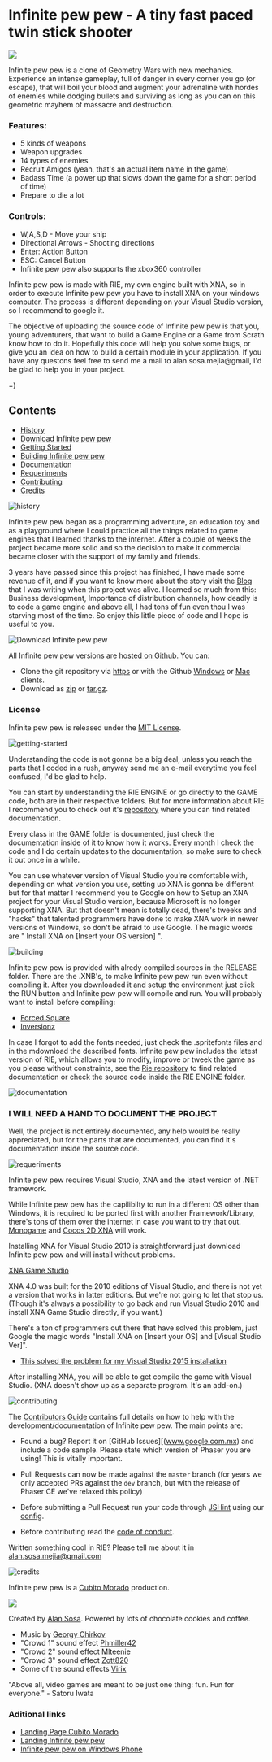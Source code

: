 # Infinite pew pew - A tiny fast paced twin stick shooter


<img src="https://www.dropbox.com/s/w5sb3pyeef64ns6/Feature.jpg?dl=1" align="center">


Infinite pew pew is a clone of Geometry Wars with new mechanics. Experience an intense gameplay, full of danger in every corner you go (or escape), that will boil your blood and augment your adrenaline with hordes of enemies while dodging bullets and surviving as long as you can on this geometric mayhem of massacre and destruction.

### Features:

- 5 kinds of weapons
- Weapon upgrades
- 14 types of enemies
- Recruit Amigos (yeah, that's an actual item name in the game)
- Badass Time (a power up that slows down the game for a short period of time)
- Prepare to die a lot

### Controls: 

- W,A,S,D - Move your ship
- Directional Arrows - Shooting directions
- Enter: Action Button
- ESC: Cancel Button
- Infinite pew pew also supports the xbox360 controller

Infinite pew pew is made with RIE, my own engine built with XNA, so in order to execute Infinite pew pew you have to install XNA on your windows computer. The process is different depending on your Visual Studio version, so I recommend to google it. 

The objective of uploading the source code of Infinite pew pew is that you, young adventurers, that want to build a Game Engine or a Game from Scrath know how to do it. Hopefully this code will help you solve some bugs, or give you an idea on how to build a certain module in your application. If you have any questons feel free to send me a mail to alan.sosa.mejia@gmail, I'd be glad to help you in your project. 

=)

## Contents

- [History](#history)
- [Download Infinite pew pew](#download)
- [Getting Started](#getting-started)
- [Building Infinite pew pew](#building)
- [Documentation](#documentation)
- [Requeriments](#requeriments)
- [Contributing](#contributing)
- [Credits](#credits)

<a name="history"></a>
![history](http://s24.postimg.org/5tj8t4bhx/history-header.png "history")

Infinite pew pew began as a programming adventure, an education toy and as a playground where I could practice all the things related to game engines that I learned thanks to the internet. After a couple of weeks the project became more solid and so the decision to make it commercial became closer with the support of my family and friends.

3 years have passed since this project has finished, I have made some revenue of it, and if you want to know more about the story visit the [Blog](http://cubitomorado.blogspot.com) that I was writing when this project was alive. I learned so much from this: Business development, Importance of distribution channels, how deadly is to code a game engine and above all, I had tons of fun even thou I was starving most of the time. So enjoy this little piece of code and I hope is useful to you.

<a name="download"></a>
![Download Infinite pew pew](http://s30.postimg.org/pa6rbdfc1/download_header.png "Download Infinite pew pew")

All Infinite pew pew versions are [hosted on Github](http://github.com/AlanSosa/Infinite-pew-pew-PC-Version). You can:

* Clone the git repository via [https](https://github.com/AlanSosa/Infinite-pew-pew-PC-Version.git) or with the Github [Windows](github-windows://openRepo/https://github.com/AlanSosa/Infinite-pew-pew-PC-Version) or [Mac](github-mac://openRepo/https://github.com/AlanSosa/Infinite-pew-pew-PC-Version) clients.
* Download as [zip](https://github.com/AlanSosa/Infinite-pew-pew-PC-Version/archive/master.zip) or [tar.gz](https://github.com/AlanSosa/Infinite-pew-pew-PC-Version/archive/master.tar.gz).

### License

Infinite pew pew is released under the [MIT License](http://opensource.org/licenses/MIT).

<a name="getting-started"></a>
![getting-started](http://s24.postimg.org/reobgq88l/getting-started-header.png "Getting Started")

Understanding the code is not gonna be a big deal, unless you reach the parts that I coded in a rush, anyway send me an e-mail everytime you feel confused, I'd be glad to help.

You can start by understanding the RIE ENGINE or go directly to the GAME code, both are in their respective folders. But for more information about RIE I recommend you to check out it's [repository](http://github.com/AlanSosa/Rie-Engine) where you can find related documentation.

Every class in the GAME folder is documented, just check the documentation inside of it to know how it works. Every month I check the code and I do certain updates to the documentation, so make sure to check it out once in a while.

You can use whatever version of Visual Studio you're comfortable with, depending on what version you use, setting up XNA is gonna be different but for that matter I recommend you to Google on how to Setup an XNA project for your Visual Studio version, because Microsoft is no longer supporting XNA. But that doesn't mean is totally dead, there's tweeks and "hacks" that talented programmers have done to make XNA work in newer versions of Windows, so don't be afraid to use Google. The magic words are " Install XNA on [Insert your OS version] ".

<a name="building"></a>
![building](http://s24.postimg.org/8fu5wbdbp/building-infinite-pew-pew-header.png "Building Infinite pew pew")

Infinite pew pew is provided with alredy compiled sources in the RELEASE folder. There are the .XNB's, to make Infinite pew pew run even without compiling it. After you downloaded it and setup the environment just click the RUN button and Infinite pew pew will compile and run. You will probably want to install before compiling:

- [Forced Square](http://www.dafont.com/forced-square.font)
- [Inversionz](http://www.dafont.com/inversionz.font)

In case I forgot to add the fonts needed, just check the .spritefonts files and in the <Font Name> mdownload the described fonts. Infinite pew pew includes the latest version of RIE, which allows you to modify, improve or tweek the game as you please without constraints, see the [Rie repository](http://github.com/AlanSosa/Rie-Engine) to find related documentation or check the source code inside the RIE ENGINE folder.

<a name="documentation"></a>
![documentation](http://s24.postimg.org/dig34ubzp/documentation-header.png "Documentation")

### I WILL NEED A HAND TO DOCUMENT THE PROJECT

Well, the project is not entirely documented, any help would be really appreciated, but for the parts that are documented, you can find it's documentation inside the source code. 

<a name="Requeriments"></a>
![requeriments](http://s24.postimg.org/jbq55enn9/requeriments-header.png "Requeriments")

Infinite pew pew requires Visual Studio, XNA and the latest version of .NET framework. 

While Infinite pew pew has the capilibilty to run in a different OS other than Windows, it is required to be ported first with another Framework/Library, there's tons of them over the internet in case you want to try that out. [Monogame](http://www.monogame.net/) and [Cocos 2D XNA](http://cocos2dxna.codeplex.com/) will work. 

Installing XNA for Visual Studio 2010 is straightforward just download Infinite pew pew and will install without problems.

[XNA Game Studio](http://www.microsoft.com/en-us/download/details.aspx?id=23714)

XNA 4.0 was built for the 2010 editions of Visual Studio, and there is not yet a version that works in latter editions. But we're not going to let that stop us. (Though it's always a possibility to go back and run Visual Studio 2010 and install XNA Game Studio directly, if you want.)

There's a ton of programmers out there that have solved this problem, just Google the magic words "Install XNA on [Insert your OS] and [Visual Studio Ver]". 

- [This solved the problem for my Visual Studio 2015 installation](https://mxa.codeplex.com/releases/view/618279) 

After installing XNA, you will be able to get compile the game with Visual Studio. (XNA doesn't show up as a separate program. It's an add-on.)

<a name="contributing"></a>
![contributing](http://s24.postimg.org/6pb4utvsl/contributing-header.png "Contributing")

The [Contributors Guide](www.google.com.mx) contains full details on how to help with the development/documentation of Infinite pew pew. The main points are:

- Found a bug? Report it on [GitHub Issues][(www.google.com.mx) and include a code sample. Please state which version of Phaser you are using! This is vitally important.

- Pull Requests can now be made against the `master` branch (for years we only accepted PRs against the `dev` branch, but with the release of Phaser CE we've relaxed this policy)

- Before submitting a Pull Request run your code through [JSHint](http://www.jshint.com/) using our [config](https://github.com/photonstorm/phaser/blob/master/v2-community/.jshintrc).

- Before contributing read the [code of conduct](https://github.com/photonstorm/phaser/blob/master/v2-community/CODE_OF_CONDUCT.md).

Written something cool in RIE? Please tell me about it in alan.sosa.mejia@gmail.com

<a name="credits"></a>
![credits](http://s24.postimg.org/pvsxbr1o5/credits-header.png "Credits")

Infinite pew pew is a [Cubito Morado](http://cubitomorado.blogspot.com) production.

<img src="http://s15.postimg.org/beumtkhmz/logo_transpared_dark_label_590_256.png">

Created by [Alan Sosa](mailto:alan.sosa.mejia@gmail.com). Powered by lots of chocolate cookies and coffee.

- Music by [Georgy Chirkov](http://opengameart.org/users/gichco)
- "Crowd 1" sound effect [Phmiller42](http://freesound.org/people/phmiller42/)
- "Crowd 2" sound effect [Mlteenie](http://freesound.org/people/mlteenie/)
- "Crowd 3" sound effect [Zott820](http://freesound.org/people/zott820/)
- Some of the sound effects [Virix](https://soundcloud.com/virix)

"Above all, video games are meant to be just one thing: fun. Fun for everyone." - Satoru Iwata

### Aditional links 

- [Landing Page Cubito Morado](http://www.cubitomorado.blogspot.com)
- [Landing Infinite pew pew](http://cubitomorado.blogspot.com/p/infinite-pew-pew.html)
- [Infinite pew pew on Windows Phone](http://www.microsoft.com/es-mx/store/p/infinite-pew-pew-free/9nblgggzmvvn)

